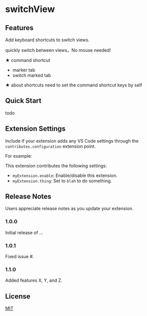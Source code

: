 # switchView


## Features

Add keyboard shortcuts to switch views.

quickly switch between views，No mouse needed!

★ command shortcut 

- marker tab
- switch marked tab

★ about shortcuts need to set the command shortcut keys by self

## Quick Start

todo

## Extension Settings

Include if your extension adds any VS Code settings through the `contributes.configuration` extension point.

For example:

This extension contributes the following settings:

* `myExtension.enable`: Enable/disable this extension.
* `myExtension.thing`: Set to `blah` to do something.



## Release Notes

Users appreciate release notes as you update your extension.

### 1.0.0

Initial release of ...

### 1.0.1

Fixed issue #.

### 1.1.0

Added features X, Y, and Z.



## License

[MIT](https://github.com/golang/vscode-go/blob/HEAD/LICENSE)
